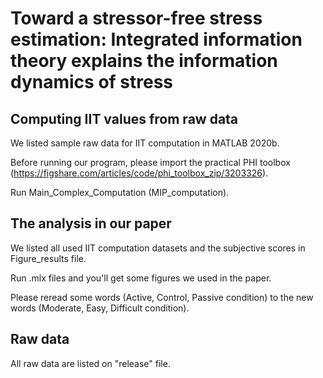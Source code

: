 # Toward a stressor-free stress estimation: Integrated information theory explains the information dynamics of stress

## Computing IIT values from raw data

We listed sample raw data for IIT computation in MATLAB 2020b.

Before running our program, please import the practical PHI toolbox (https://figshare.com/articles/code/phi_toolbox_zip/3203326).

Run Main_Complex_Computation (MIP_computation).

## The analysis in our paper

We listed all used IIT computation datasets and the subjective scores in Figure_results file.

Run .mlx files and you'll get some figures we used in the paper.

Please reread some words (Active, Control, Passive condition) to the new words (Moderate, Easy, Difficult condition).

## Raw data

All raw data are listed on "release" file.

